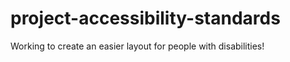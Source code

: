 # project-accessibility-standards

Working to create an easier layout for people with disabilities!
